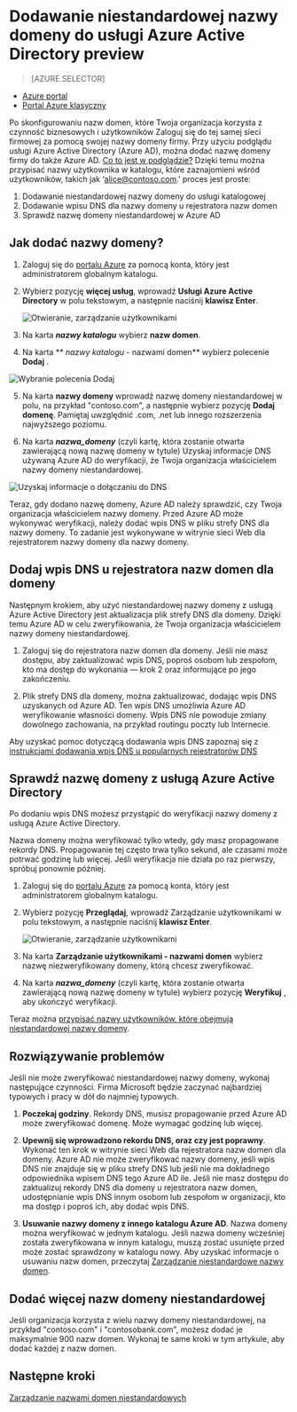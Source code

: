 <properties
    pageTitle="Dodawanie niestandardowej nazwy domeny do usługi Azure Active Directory Podgląd | Microsoft Azure"
    description="Jak dodać firmy nazw domen do usługi Azure Active Directory i jak Sprawdź nazwę domeny."
    services="active-directory"
    documentationCenter=""
    authors="jeffsta"
    manager="femila"
    editor=""/>

<tags
    ms.service="active-directory"
    ms.workload="identity"
    ms.tgt_pltfrm="na"
    ms.devlang="na"
    ms.topic="article"
    ms.date="10/17/2016"
    ms.author="curtand"/>

# <a name="add-a-custom-domain-name-to-azure-active-directory-preview"></a>Dodawanie niestandardowej nazwy domeny do usługi Azure Active Directory preview

> [AZURE.SELECTOR]
- [Azure portal](active-directory-domains-add-azure-portal.md)
- [Portal Azure klasyczny](active-directory-add-domain.md)

Po skonfigurowaniu nazw domen, które Twoja organizacja korzysta z czynność biznesowych i użytkowników Zaloguj się do tej samej sieci firmowej za pomocą swojej nazwy domeny firmy. Przy użyciu podglądu usługi Azure Active Directory (Azure AD), można dodać nazwę domeny firmy do także Azure AD. [Co to jest w podglądzie?](active-directory-preview-explainer.md) Dzięki temu można przypisać nazwy użytkownika w katalogu, które zaznajomieni wśród użytkowników, takich jak ‘alice@contoso.com.’ proces jest proste:

1. Dodawanie niestandardowej nazwy domeny do usługi katalogowej
2. Dodawanie wpisu DNS dla nazwy domeny u rejestratora nazw domen
3. Sprawdź nazwę domeny niestandardowej w Azure AD

## <a name="how-do-i-add-a-domain-name"></a>Jak dodać nazwy domeny?

1.  Zaloguj się do [portalu Azure](https://portal.azure.com) za pomocą konta, który jest administratorem globalnym katalogu.

2.  Wybierz pozycję **więcej usług**, wprowadź **Usługi Azure Active Directory** w polu tekstowym, a następnie naciśnij **klawisz Enter**.

    ![Otwieranie, zarządzanie użytkownikami](./media/active-directory-domains-add-azure-portal/user-management.png)

3. Na karta ***nazwy katalogu*** wybierz **nazw domen**.

4. Na karta ** *nazwy katalogu* - nazwami domen** wybierz polecenie **Dodaj** .

  ![Wybranie polecenia Dodaj](./media/active-directory-domains-add-azure-portal/add-command.png)

5. Na karta **nazwy domeny** wprowadź nazwę domeny niestandardowej w polu, na przykład "contoso.com", a następnie wybierz pozycję **Dodaj domenę**. Pamiętaj uwzględnić .com, .net lub innego rozszerzenia najwyższego poziomu.

6. Na karta ***nazwa_domeny*** (czyli kartę, która zostanie otwarta zawierającą nową nazwę domeny w tytule) Uzyskaj informacje DNS używaną Azure AD do weryfikacji, że Twoja organizacja właścicielem nazwy domeny niestandardowej.

  ![Uzyskaj informacje o dołączaniu do DNS](./media/active-directory-domains-add-azure-portal/get-dns-info.png)

Teraz, gdy dodano nazwę domeny, Azure AD należy sprawdzić, czy Twoja organizacja właścicielem nazwy domeny. Przed Azure AD może wykonywać weryfikacji, należy dodać wpis DNS w pliku strefy DNS dla nazwy domeny. To zadanie jest wykonywane w witrynie sieci Web dla rejestratorem nazwy domeny dla nazwy domeny.

## <a name="add-the-dns-entry-at-the-domain-name-registrar-for-the-domain"></a>Dodaj wpis DNS u rejestratora nazw domen dla domeny

Następnym krokiem, aby użyć niestandardowej nazwy domeny z usługą Azure Active Directory jest aktualizacja plik strefy DNS dla domeny. Dzięki temu Azure AD w celu zweryfikowania, że Twoja organizacja właścicielem nazwy domeny niestandardowej.

1.  Zaloguj się do rejestratora nazw domen dla domeny. Jeśli nie masz dostępu, aby zaktualizować wpis DNS, poproś osobom lub zespołom, kto ma dostęp do wykonania — krok 2 oraz informujące po jego zakończeniu.

2.  Plik strefy DNS dla domeny, można zaktualizować, dodając wpis DNS uzyskanych od Azure AD. Ten wpis DNS umożliwia Azure AD weryfikowanie własności domeny. Wpis DNS nie powoduje zmiany dowolnego zachowania, na przykład routingu poczty lub Internecie.

Aby uzyskać pomoc dotyczącą dodawania wpis DNS zapoznaj się z [instrukcjami dodawania wpis DNS u popularnych rejestratorów DNS](https://support.office.com/article/Create-DNS-records-for-Office-365-when-you-manage-your-DNS-records-b0f3fdca-8a80-4e8e-9ef3-61e8a2a9ab23/)

## <a name="verify-the-domain-name-with-azure-ad"></a>Sprawdź nazwę domeny z usługą Azure Active Directory

Po dodaniu wpis DNS możesz przystąpić do weryfikacji nazwy domeny z usługą Azure Active Directory.

Nazwa domeny można weryfikować tylko wtedy, gdy masz propagowane rekordy DNS. Propagowanie tej często trwa tylko sekund, ale czasami może potrwać godzinę lub więcej. Jeśli weryfikacja nie działa po raz pierwszy, spróbuj ponownie później.

1.  Zaloguj się do [portalu Azure](https://portal.azure.com) za pomocą konta, który jest administratorem globalnym katalogu.

2.  Wybierz pozycję **Przeglądaj**, wprowadź Zarządzanie użytkownikami w polu tekstowym, a następnie naciśnij **klawisz Enter**.

    ![Otwieranie, zarządzanie użytkownikami](./media/active-directory-domains-add-azure-portal/user-management.png)

3. Na karta **Zarządzanie użytkownikami - nazwami domen** wybierz nazwę niezweryfikowany domeny, którą chcesz zweryfikować.

4. Na karta ***nazwa_domeny*** (czyli kartę, która zostanie otwarta zawierającą nową nazwę domeny w tytule) wybierz pozycję **Weryfikuj** , aby ukończyć weryfikacji.

Teraz można [przypisać nazwy użytkowników, które obejmują niestandardowej nazwy domeny](active-directory-users-create-azure-portal.md).

## <a name="troubleshooting"></a>Rozwiązywanie problemów

Jeśli nie może zweryfikować niestandardowej nazwy domeny, wykonaj następujące czynności. Firma Microsoft będzie zaczynać najbardziej typowych i pracy w dół do najmniej typowych.

1.  **Poczekaj godziny**. Rekordy DNS, musisz propagowanie przed Azure AD może zweryfikować domenę. Może wymagać godzinę lub więcej.

2.  **Upewnij się wprowadzono rekordu DNS, oraz czy jest poprawny**. Wykonać ten krok w witrynie sieci Web dla rejestratora nazw domen dla domeny. Azure AD nie może zweryfikować nazwy domeny, jeśli wpis DNS nie znajduje się w pliku strefy DNS lub jeśli nie ma dokładnego odpowiednika wpisem DNS tego Azure AD ile. Jeśli nie masz dostępu do zaktualizuj rekordy DNS dla domeny u rejestratora nazw domen, udostępnianie wpis DNS innym osobom lub zespołom w organizacji, kto ma dostęp i poproś ich, aby dodać wpis DNS.

3.  **Usuwanie nazwy domeny z innego katalogu Azure AD**. Nazwa domeny można weryfikować w jednym katalogu. Jeśli nazwa domeny wcześniej została zweryfikowana w innym katalogu, muszą zostać usunięte przed może zostać sprawdzony w katalogu nowy. Aby uzyskać informacje o usuwaniu nazw domen, przeczytaj [Zarządzanie niestandardowe nazwy domen](active-directory-domains-manage-azure-portal.md).    

## <a name="add-more-custom-domain-names"></a>Dodać więcej nazw domeny niestandardowej

Jeśli organizacja korzysta z wielu nazwy domeny niestandardowej, na przykład "contoso.com" i "contosobank.com", możesz dodać je maksymalnie 900 nazw domen. Wykonaj te same kroki w tym artykule, aby dodać każdej z nazw domen.

## <a name="next-steps"></a>Następne kroki

[Zarządzanie nazwami domen niestandardowych](active-directory-domains-manage-azure-portal.md)
